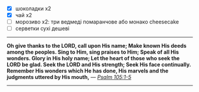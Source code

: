 - [x] шоколадки х2
- [x] чай х2
- [ ] морозиво х2: три ведмеді помаранчове або монако cheesecake
- [ ] серветки сухі дешеві

---

**Oh give thanks to the LORD, call upon His name;
Make known His deeds among the peoples.
Sing to Him, sing praises to Him;
Speak of all His wonders.
Glory in His holy name;
Let the heart of those who seek the LORD be glad.
Seek the LORD and His strength;
Seek His face continually.
Remember His wonders which He has done,
His marvels and the judgments uttered by His mouth,**
— [*Psalm 105:1-5*](<https://www.biblegateway.com/passage/?search=PSA105.1-5&version=NASB,KJV>)

---

